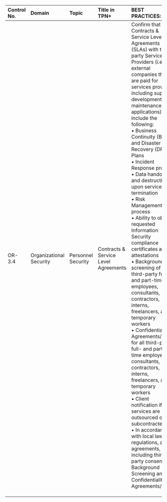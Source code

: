 | Control No. | Domain | Topic | Title in TPN+ | BEST PRACTICES: | ADDITIONAL RECOMMENDATIONS: |
| :--- | :--- | :--- | :--- | :--- | :--- |
| OR-3.4 | Organizational Security | Personnel Security | Contracts & Service Level Agreements | Confirm that Contracts & Service Level Agreements (SLAs) with third-party Service Providers (i.e., external companies that are paid for services provided, including support, development, and maintenance of applications), include the following:  <br>• Business Continuity (BCP) and Disaster Recovery (DR) Plans<br>• Incident Response process<br>• Data handover and destruction upon service termination <br>• Risk Management process<br>• Ability to obtain requested Information Security compliance certificates and/or attestations<br>• Background screening of all third-party full- and part-time employees, consultants, contractors, interns, freelancers, and temporary workers<br>• Confidentiality Agreements/NDAs for all third-party full- and part-time employees, consultants, contractors, interns, freelancers, and temporary workers<br>• Client notification if services are outsourced or subcontracted<br>• In accordance with local laws, regulations, and agreements, including third-party consent for Background Screening and Confidentiality Agreements/NDAs<br><br> | • An independent, third-party review/audit of the effectiveness of the third-party Service Provider's security and privacy controls (e.g., MPA Content Security Best Practices, CSA Star, ISO, SOC 2 Type 2, etc.) |
